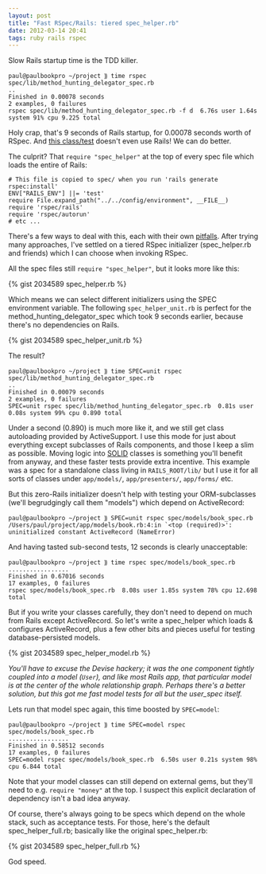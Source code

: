 ```yaml
---
layout: post
title: "Fast RSpec/Rails: tiered spec_helper.rb"
date: 2012-03-14 20:41
tags: ruby rails rspec
---
```


Slow Rails startup time is the TDD killer.

    paul@paulbookpro ~/project ⸩ time rspec spec/lib/method_hunting_delegator_spec.rb
    ..
    Finished in 0.00078 seconds
    2 examples, 0 failures
    rspec spec/lib/method_hunting_delegator_spec.rb -f d  6.76s user 1.64s system 91% cpu 9.225 total

Holy crap, that's 9 seconds of Rails startup, for 0.00078 seconds worth of
RSpec. And [this class/test][1] doesn't even use Rails! We can do better.

The culprit? That `require "spec_helper"` at the top of every spec file which
loads the entire of Rails:

    # This file is copied to spec/ when you run 'rails generate rspec:install'
    ENV["RAILS_ENV"] ||= 'test'
    require File.expand_path("../../config/environment", __FILE__)
    require 'rspec/rails'
    require 'rspec/autorun'
    # etc ...

There's a few ways to deal with this, each with their own [pitfalls][2]. After
trying many approaches, I've settled on a tiered RSpec initializer
(spec_helper.rb and friends) which I can choose when invoking RSpec.

All the spec files still `require "spec_helper"`, but it looks more like this:

{% gist 2034589 spec_helper.rb %}

Which means we can select different initializers using the SPEC environment
variable. The following `spec_helper_unit.rb` is perfect for the
method_hunting_delegator_spec which took 9 seconds earlier, because there's no
dependencies on Rails.

{% gist 2034589 spec_helper_unit.rb %}

The result?

    paul@paulbookpro ~/project ⸩ time SPEC=unit rspec spec/lib/method_hunting_delegator_spec.rb
    ..
    Finished in 0.00079 seconds
    2 examples, 0 failures
    SPEC=unit rspec spec/lib/method_hunting_delegator_spec.rb  0.81s user 0.08s system 99% cpu 0.890 total

Under a second (0.890) is much more like it, and we still get class autoloading
provided by ActiveSupport. I use this mode for just about everything except
subclasses of Rails components, and those I keep a slim as possible. Moving
logic into [SOLID][3] classes is something you'll benefit from anyway, and
these faster tests provide extra incentive. This example was a spec for a
standalone class living in `RAILS_ROOT/lib/` but I use it for all sorts of
classes under `app/models/`, `app/presenters/`, `app/forms/` etc.

But this zero-Rails initializer doesn't help with testing your ORM-subclasses
(we'll begrudgingly call them "models") which depend on ActiveRecord:

    paul@paulbookpro ~/project ⸩ SPEC=unit rspec spec/models/book_spec.rb
    /Users/paul/project/app/models/book.rb:4:in `<top (required)>': uninitialized constant ActiveRecord (NameError)

And having tasted sub-second tests, 12 seconds is clearly unacceptable:

    paul@paulbookpro ~/project ⸩ time rspec spec/models/book_spec.rb
    .................
    Finished in 0.67016 seconds
    17 examples, 0 failures
    rspec spec/models/book_spec.rb  8.08s user 1.85s system 78% cpu 12.698 total

But if you write your classes carefully, they don't need to depend on much
from Rails except ActiveRecord. So let's write a spec_helper which loads &
configures ActiveRecord, plus a few other bits and pieces useful for testing
database-persisted models.

{% gist 2034589 spec_helper_model.rb %}

<em>You'll have to excuse the Devise hackery; it was the one component tightly
coupled into a model (`User`), and like most Rails app, that particular model
is at the center of the whole relationship graph. Perhaps there's a better
solution, but this got me fast model tests for all but the user_spec itself.</em>

Lets run that model spec again, this time boosted by `SPEC=model`:

    paul@paulbookpro ~/project ⸩ time SPEC=model rspec spec/models/book_spec.rb
    .................
    Finished in 0.58512 seconds
    17 examples, 0 failures
    SPEC=model rspec spec/models/book_spec.rb  6.50s user 0.21s system 98% cpu 6.844 total

Note that your model classes can still depend on external gems, but they'll
need to e.g. `require "money"` at the top. I suspect this explicit declaration
of dependency isn't a bad idea anyway.


Of course, there's always going to be specs which depend on the whole stack,
such as acceptance tests.  For those, here's the default spec_helper_full.rb;
basically like the original spec_helper.rb:

{% gist 2034589 spec_helper_full.rb %}

God speed.


[1]: http://paul.annesley.cc/2012/01/methodhuntingdelegator/
[2]: https://github.com/rspec/rspec-rails/issues/371
[3]: http://en.wikipedia.org/wiki/SOLID_(object-oriented_design)

